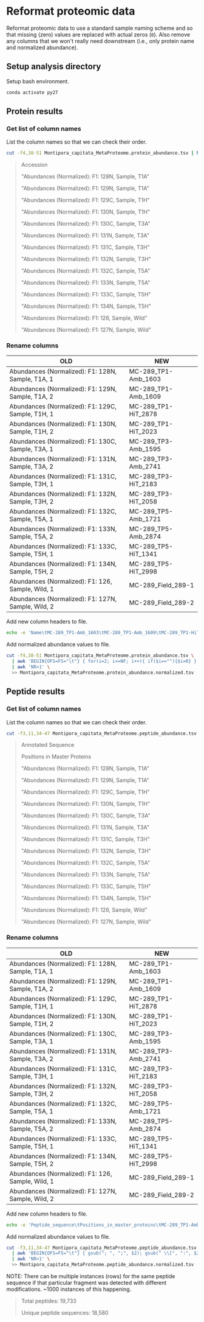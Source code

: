 # Reformat proteomic data

Reformat proteomic data to use a standard sample naming scheme and so that missing (zero) values are replaced with actual zeros (`0`). Also remove any columns that we won't really need downstream (i.e., only protein name and normalized abundance).

## Setup analysis directory

Setup bash environment.

```bash
conda activate py27
```



## Protein results

### Get list of column names

List the column names so that we can check their order.

```bash
cut -f4,38-51 Montipora_capitata_MetaProteome.protein_abundance.tsv | head -n 1 | sed -e 's/\t/\n/g'
```

> Accession
>
> "Abundances (Normalized): F1: 128N, Sample, T1A"
>
> "Abundances (Normalized): F1: 129N, Sample, T1A"
>
> "Abundances (Normalized): F1: 129C, Sample, T1H"
>
> "Abundances (Normalized): F1: 130N, Sample, T1H"
>
> "Abundances (Normalized): F1: 130C, Sample, T3A"
>
> "Abundances (Normalized): F1: 131N, Sample, T3A"
>
> "Abundances (Normalized): F1: 131C, Sample, T3H"
>
> "Abundances (Normalized): F1: 132N, Sample, T3H"
>
> "Abundances (Normalized): F1: 132C, Sample, T5A"
>
> "Abundances (Normalized): F1: 133N, Sample, T5A"
>
> "Abundances (Normalized): F1: 133C, Sample, T5H"
>
> "Abundances (Normalized): F1: 134N, Sample, T5H"
>
> "Abundances (Normalized): F1: 126, Sample, Wild"
>
> "Abundances (Normalized): F1: 127N, Sample, Wild"

### Rename columns

| OLD                                                 | NEW                 |
| --------------------------------------------------- | ------------------- |
| Abundances (Normalized): F1: 128N,  Sample, T1A, 1  | MC-289_TP1-Amb_1603 |
| Abundances (Normalized): F1: 129N,  Sample, T1A, 2  | MC-289_TP1-Amb_1609 |
| Abundances (Normalized): F1: 129C,  Sample, T1H, 1  | MC-289_TP1-HiT_2878 |
| Abundances (Normalized): F1: 130N,  Sample, T1H, 2  | MC-289_TP1-HiT_2023 |
| Abundances (Normalized): F1: 130C,  Sample, T3A, 1  | MC-289_TP3-Amb_1595 |
| Abundances (Normalized): F1: 131N,  Sample, T3A, 2  | MC-289_TP3-Amb_2741 |
| Abundances (Normalized): F1: 131C,  Sample, T3H, 1  | MC-289_TP3-HiT_2183 |
| Abundances (Normalized): F1: 132N,  Sample, T3H, 2  | MC-289_TP3-HiT_2058 |
| Abundances (Normalized): F1: 132C,  Sample, T5A, 1  | MC-289_TP5-Amb_1721 |
| Abundances (Normalized): F1: 133N,  Sample, T5A, 2  | MC-289_TP5-Amb_2874 |
| Abundances (Normalized): F1: 133C,  Sample, T5H, 1  | MC-289_TP5-HiT_1341 |
| Abundances (Normalized): F1: 134N,  Sample, T5H, 2  | MC-289_TP5-HiT_2998 |
| Abundances (Normalized): F1: 126, Sample,  Wild, 1  | MC-289_Field_289-1  |
| Abundances (Normalized): F1: 127N,  Sample, Wild, 2 | MC-289_Field_289-2  |

Add new column headers to file.

```bash
echo -e 'Name\tMC-289_TP1-Amb_1603\tMC-289_TP1-Amb_1609\tMC-289_TP1-HiT_2878\tMC-289_TP1-HiT_2023\tMC-289_TP3-Amb_1595\tMC-289_TP3-Amb_2741\tMC-289_TP3-HiT_2183\tMC-289_TP3-HiT_2058\tMC-289_TP5-Amb_1721\tMC-289_TP5-Amb_2874\tMC-289_TP5-HiT_1341\tMC-289_TP5-HiT_2998\tMC-289_Field_289-1\tMC-289_Field_289-2' > Montipora_capitata_MetaProteome.protein_abundance.normalized.tsv
```

Add normalized abundance values to file.

```bash
cut -f4,38-51 Montipora_capitata_MetaProteome.protein_abundance.tsv \
  | awk 'BEGIN{OFS=FS="\t"} { for(i=2; i<=NF; i++){ if($i==""){$i=0} }; print }' \
  | awk 'NR>1' \
  >> Montipora_capitata_MetaProteome.protein_abundance.normalized.tsv
```



## Peptide results

### Get list of column names

List the column names so that we can check their order.

```bash
cut -f3,11,34-47 Montipora_capitata_MetaProteome.peptide_abundance.tsv | head -n 1 | sed -e 's/\t/\n/g'
```

> Annotated Sequence
>
> Positions in Master Proteins
>
> "Abundances (Normalized): F1: 128N, Sample, T1A"
>
> "Abundances (Normalized): F1: 129N, Sample, T1A"
>
> "Abundances (Normalized): F1: 129C, Sample, T1H"
>
> "Abundances (Normalized): F1: 130N, Sample, T1H"
>
> "Abundances (Normalized): F1: 130C, Sample, T3A"
>
> "Abundances (Normalized): F1: 131N, Sample, T3A"
>
> "Abundances (Normalized): F1: 131C, Sample, T3H"
>
> "Abundances (Normalized): F1: 132N, Sample, T3H"
>
> "Abundances (Normalized): F1: 132C, Sample, T5A"
>
> "Abundances (Normalized): F1: 133N, Sample, T5A"
>
> "Abundances (Normalized): F1: 133C, Sample, T5H"
>
> "Abundances (Normalized): F1: 134N, Sample, T5H"
>
> "Abundances (Normalized): F1: 126, Sample, Wild"
>
> "Abundances (Normalized): F1: 127N, Sample, Wild"

### Rename columns

| OLD                                                 | NEW                 |
| --------------------------------------------------- | ------------------- |
| Abundances (Normalized): F1: 128N,  Sample, T1A, 1  | MC-289_TP1-Amb_1603 |
| Abundances (Normalized): F1: 129N,  Sample, T1A, 2  | MC-289_TP1-Amb_1609 |
| Abundances (Normalized): F1: 129C,  Sample, T1H, 1  | MC-289_TP1-HiT_2878 |
| Abundances (Normalized): F1: 130N,  Sample, T1H, 2  | MC-289_TP1-HiT_2023 |
| Abundances (Normalized): F1: 130C,  Sample, T3A, 1  | MC-289_TP3-Amb_1595 |
| Abundances (Normalized): F1: 131N,  Sample, T3A, 2  | MC-289_TP3-Amb_2741 |
| Abundances (Normalized): F1: 131C,  Sample, T3H, 1  | MC-289_TP3-HiT_2183 |
| Abundances (Normalized): F1: 132N,  Sample, T3H, 2  | MC-289_TP3-HiT_2058 |
| Abundances (Normalized): F1: 132C,  Sample, T5A, 1  | MC-289_TP5-Amb_1721 |
| Abundances (Normalized): F1: 133N,  Sample, T5A, 2  | MC-289_TP5-Amb_2874 |
| Abundances (Normalized): F1: 133C,  Sample, T5H, 1  | MC-289_TP5-HiT_1341 |
| Abundances (Normalized): F1: 134N,  Sample, T5H, 2  | MC-289_TP5-HiT_2998 |
| Abundances (Normalized): F1: 126, Sample,  Wild, 1  | MC-289_Field_289-1  |
| Abundances (Normalized): F1: 127N,  Sample, Wild, 2 | MC-289_Field_289-2  |

Add new column headers to file.

```bash
echo -e 'Peptide_sequence\tPositions_in_master_proteins\tMC-289_TP1-Amb_1603\tMC-289_TP1-Amb_1609\tMC-289_TP1-HiT_2878\tMC-289_TP1-HiT_2023\tMC-289_TP3-Amb_1595\tMC-289_TP3-Amb_2741\tMC-289_TP3-HiT_2183\tMC-289_TP3-HiT_2058\tMC-289_TP5-Amb_1721\tMC-289_TP5-Amb_2874\tMC-289_TP5-HiT_1341\tMC-289_TP5-HiT_2998\tMC-289_Field_289-1\tMC-289_Field_289-2' > Montipora_capitata_MetaProteome.peptide_abundance.normalized.tsv
```

Add normalized abundance values to file.

```bash
cut -f3,11,34-47 Montipora_capitata_MetaProteome.peptide_abundance.tsv \
  | awk 'BEGIN{OFS=FS="\t"} { gsub("; ", ";", $2); gsub(" \\[", ":", $2); gsub("\\]", "", $2); for(i=3; i<=NF; i++){ if($i==""){$i=0} }; print }' \
  | awk 'NR>1' \
  >> Montipora_capitata_MetaProteome.peptide_abundance.normalized.tsv
```



NOTE: There can be multiple instances (rows) for the same peptide sequence if that particular fragment was detected with different modifications. ~1000 instances of this happening.

> Total peptides: 19,733
>
> Unique peptide sequences: 18,580

